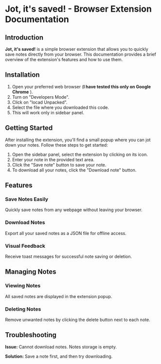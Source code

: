 # Jot, it's saved! - Browser Extension Documentation

## Introduction

**Jot, it's saved!** is a simple browser extension that allows you to quickly save notes directly from your browser. This documentation provides a brief overview of the extension's features and how to use them.

## Installation

1. Open your preferred web browser (**I have tested this only on Google Chrome** ).
2. Turn on "Developers Mode".
3. Click on "locad Unpacked".
4. Select the file where you downloaded this code.
5. This will work only in sidebar panel.

## Getting Started

After installing the extension, you'll find a small popup where you can jot down your notes. Follow these steps to get started:

1. Open the sidebar panel, select the extension by clicking on its icon.
2. Enter your note in the provided text area.
3. Click the "Save note" button to save your note.
4. To download all your notes, click the "Download note" button.

## Features

### Save Notes Easily
Quickly save notes from any webpage without leaving your browser.

### Download Notes
Export all your saved notes as a JSON file for offline access.

### Visual Feedback
Receive toast messages for successful note saving or deletion.

## Managing Notes

### Viewing Notes
All saved notes are displayed in the extension popup.

### Deleting Notes
Remove unwanted notes by clicking the delete button next to each note.

## Troubleshooting

**Issue:** Cannot download notes. Notes storage is empty.

**Solution:** Save a note first, and then try downloading.
